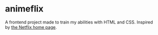 # animeflix
A frontend project made to train my abilities with HTML and CSS. Inspired by [the Netflix home page](https://www.netflix.com/).
